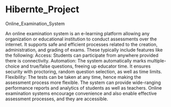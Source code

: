 # Hibernte_Project
Online_Examination_System

An online examination system is an e-learning platform allowing any organization or educational institution to conduct assessments over the internet. It supports safe and efficient processes related to the creation, administration, and grading of exams. These typically include features like the following:
Access: Students can participate from anywhere provided there is connectivity.
Automation: The system automatically marks multiple-choice and true/false questions, freeing up educator time.
It ensures security with proctoring, random question selection, as well as time limits.
Flexibility: The tests can be taken at any time, hence making the assessment process more flexible.
The system can provide wide-ranging performance reports and analytics of students as well as teachers.
Online examination systems encourage convenience and also enable effective assessment processes, and they are accessible.
